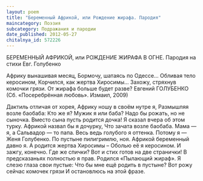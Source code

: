 ```yaml
---
layout: poem
title: "Беременный Африкой, или Рождение жирафа. Пародия"
maincategory: Поэзия
subcategory: Подражания и пародии
date_published: 2012-05-27
chitalnya_id: 572226
---
```




БЕРЕМЕННЫЙ АФРИКОЙ, 
или РОЖДЕНИЕ ЖИРАФА В ОГНЕ.
Пародия на стихи Евг. Голубенко

 Африку вынашивая месяц,
Бормочу, шатаясь по Одессе...
Обливая тело керосином,
Корчился, как жертва Хиросимы...
Захожу, стряхнув комочки грязи.
От жирафа больше будет разве?
Евгений ГОЛУБЕНКО
(Сб. «Посеребрённая любовь».
Измаил, 2009)

Дактиль отличая от хорея,
Африку ношу в своём нутре я,
Размышляя возле баобаба:
Кто же я? Мужик я или баба?
Надо бы рожать, но не сыночка.
Вместо сына пусть родится дочка!
Я сказал вчера об этом турку.
Африкой назвал бы я дочурку,
Что зачата возле баобаба.
Мама — я, а Сальвадор — то папа.
Весь ведь голубого я оттенка.
Потому я — Женя Голубенко.
По пустыне пилигримлю, ноя.
Африкой беременный давно я.
А родится жертва Хиросимы – 
Оболью её я керосином.
И зажгу, конечно. Где же спички?
Вот и стих готов на две странички!
В предсказаньях полностью я прав.
Родился «Пылающий жираф».
Я слезю глаза свои пустые:
Что бы мне ещё родить в пустыне?
Вот рожу сейчас комочек грязи
И остановлюсь на этой фразе.






